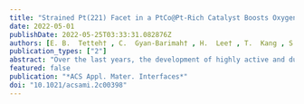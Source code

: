 ```yaml
---
title: "Strained Pt(221) Facet in a PtCo@Pt-Rich Catalyst Boosts Oxygen Reduction and Hydrogen Evolution Activity"
date: 2022-05-01
publishDate: 2022-05-25T03:33:31.082876Z
authors: [E. B.  Tetteh† , C.  Gyan-Barimah† , H.  Lee† , T.  Kang , S.  Kang , <b>S.  Ringe*</b> , J.  Yu* ]
publication_types: ["2"]
abstract: "Over the last years, the development of highly active and durable Pt-based electrocatalysts has been identified as the main target for a large-scale industrial application of fuel cells. In this work, we make a significant step ahead in this direction by preparing a high-performance electrocatalyst and suggesting new structure--activity design concepts which could shape the future of oxygen reduction reaction (ORR) catalyst design. For this, we present a new one-dimensional nanowire catalyst consisting of a L10 ordered intermetallic PtCo alloy core and compressively strained high-index facets in the Pt-rich shell. We find the nanoscale PtCo catalyst to provide an excellent turnover for the ORR and hydrogen evolution reaction (HER), which we explain from high-resolution transmission electron microscopy and density functional theory calculations to be due to the high ratio of Pt(221) facets. These facets include highly active ORR and HER sites surprisingly on the terraces which are activated by a combination of sub-surface Co-induced high Miller index-related strain and oxygen coverage on the step sites. The low dimensionality of the catalyst provides a cost-efficient use of Pt. In addition, the high catalytic activity and durability are found during both half-cell and proton exchange membrane fuel cell (PEMFC) operations for both ORR and HER. We believe the revealed design concepts for generating active sites on the Pt-based catalyst can open up a new pathway toward the development of high-performance cathode catalysts for PEMFCs and other catalytic systems."
featured: false
publication: "*ACS Appl. Mater. Interfaces*"
doi: "10.1021/acsami.2c00398"
---
```



